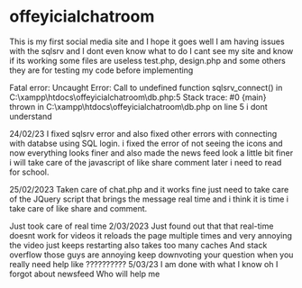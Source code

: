 # offeyicialchatroom
This is my first social media site and I hope it goes well 
I am having issues with the sqlsrv and I dont even know what to do
I cant see my site and know if its working 
some files are useless
test.php, design.php and some others
they are for testing my code before implementing

Fatal error: Uncaught Error: Call to undefined function sqlsrv_connect() in C:\xampp\htdocs\offeyicialchatroom\db.php:5 Stack trace: #0 {main} thrown in C:\xampp\htdocs\offeyicialchatroom\db.php on line 5
i dont understand

24/02/23
I fixed sqlsrv error and also fixed other errors with connecting with databse using SQL login.
i fixed the error of not seeing the icons
and now everything looks finer and also made the news feed look a little bit finer
i will take care of the javascript of like share comment later
i need to read for school.

25/02/2023
Taken care of chat.php and it works fine
just need to take care of the JQuery script that brings the message real time
and i think it is time i take care of like share and comment.

Just took care of real time
2/03/2023
Just found out that that real-time doesnt work for videos
it reloads the page multiple times and very annoying 
the video just keeps restarting
also takes too many caches
And stack overflow
those guys are annoying
keep downvoting your question when you really need help
like ??????????
5/03/23
I am done with what I know
oh I forgot about newsfeed
Who will help me
